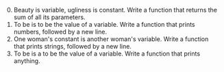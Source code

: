 0. Beauty is variable, ugliness is constant.
Write a function that returns the sum of all its parameters.
1. To be is to be the value of a variable.
Write a function that prints numbers, followed by a new line.
2. One woman's constant is another woman's variable.
Write a function that prints strings, followed by a new line.
3. To be is a to be the value of a variable.
Write a function that prints anything.
